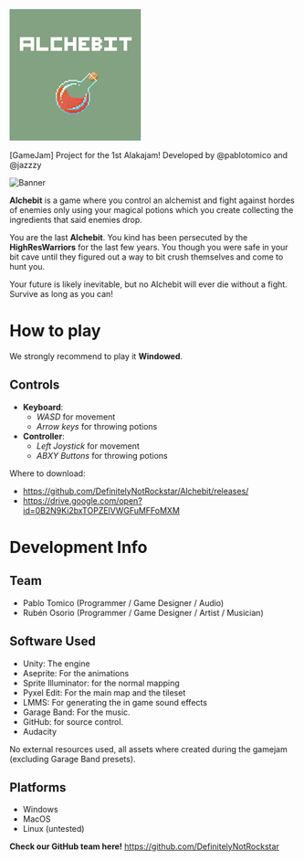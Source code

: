 ![Banner](/Assets/RawAssets/Banner.png)

[GameJam] Project for the 1st Alakajam! Developed by @pablotomico and @jazzzy

![Banner](/Assets/RawAssets/game.gif)

**Alchebit** is a game where you control an alchemist and fight against hordes of enemies only using your magical potions which you create collecting the ingredients that said enemies drop.

You are the last **Alchebit**. You kind has been persecuted by the **HighResWarriors** for the last few years. You though you were safe in your bit cave until they figured out a way to bit crush themselves and come to hunt you.

Your future is likely inevitable, but no Alchebit will ever die without a fight. Survive as long as you can!

# How to play

We strongly recommend to play it **Windowed**.

## Controls

* **Keyboard**:
	* *WASD* for movement
	* *Arrow keys* for throwing potions
* **Controller**:
	* *Left Joystick* for movement
	* *ABXY Buttons* for throwing potions


Where to download:
- https://github.com/DefinitelyNotRockstar/Alchebit/releases/
- https://drive.google.com/open?id=0B2N9Ki2bxTOPZElVWGFuMFFoMXM


# Development Info

## Team
- Pablo Tomico (Programmer / Game Designer / Audio)
- Rubén Osorio (Programmer / Game Designer / Artist / Musician)

## Software Used
- Unity: The engine
- Aseprite: For the animations
- Sprite Illuminator: for the normal mapping
- Pyxel Edit: For the main map and the tileset
- LMMS: For generating the in game sound effects
- Garage Band: For the music.
- GitHub: for source control.
- Audacity

No external resources used, all assets where created during the gamejam (excluding Garage Band presets).

## Platforms
- Windows
- MacOS
- Linux (untested)

**Check our GitHub team here!** https://github.com/DefinitelyNotRockstar